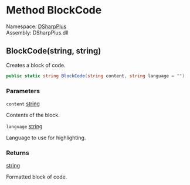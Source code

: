 # Method BlockCode

Namespace: [DSharpPlus](DSharpPlus.md)  
Assembly: DSharpPlus.dll

## <a id="DSharpPlus_Formatter_BlockCode_System_String_System_String_"></a>BlockCode\(string, string\)

Creates a block of code.

```csharp
public static string BlockCode(string content, string language = "")
```

### Parameters

`content` [string](https://learn.microsoft.com/dotnet/api/system.string)

Contents of the block.

`language` [string](https://learn.microsoft.com/dotnet/api/system.string)

Language to use for highlighting.

### Returns

[string](https://learn.microsoft.com/dotnet/api/system.string)

Formatted block of code.

